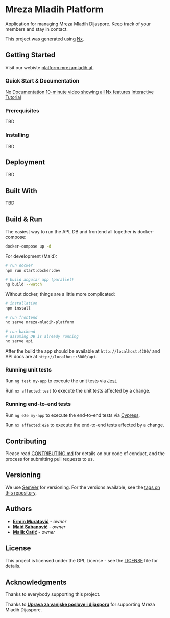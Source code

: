 # Mreza Mladih Platform

Application for managing Mreza Mladih Dijaspore. Keep track of your members and stay in contact.

This project was generated using [Nx](https://nx.dev).

## Getting Started

Visit our webiste [platform.mrezamladih.at](https://platform.mrezamladih.at/).

### Quick Start & Documentation

[Nx Documentation](https://nx.dev/angular)
[10-minute video showing all Nx features](https://nx.dev/angular/getting-started/what-is-nx)
[Interactive Tutorial](https://nx.dev/angular/tutorial/01-create-application)

### Prerequisites
TBD
### Installing
TBD
## Deployment
TBD
## Built With
TBD

## Build & Run
The easiest way to run the API, DB and frontend all together is docker-compose:
```bash
docker-compose up -d
```

For development (Maid):
```bash
# run docker
npm run start:docker:dev

# build angular app (parallel)
ng build --watch
```

Without docker, things are a little more complicated:

```bash
# installation
npm install

# run frontend
nx serve mreza-mladih-platform

# run backend
# assuming DB is already running
nx serve api
```

After the build the app should be available at `http://localhost:4200/` and API docs are at `http://localhost:3000/api`.

### Running unit tests

Run `ng test my-app` to execute the unit tests via [Jest](https://jestjs.io).

Run `nx affected:test` to execute the unit tests affected by a change.

### Running end-to-end tests

Run `ng e2e my-app` to execute the end-to-end tests via [Cypress](https://www.cypress.io).

Run `nx affected:e2e` to execute the end-to-end tests affected by a change.

## Contributing

Please read [CONTRIBUTING.md](CONTRIBUTING.md) for details on our code of conduct, and the process for submitting pull requests to us.

## Versioning

We use [SemVer](http://semver.org/) for versioning. For the versions available, see the [tags on this repository](https://github.com/ermin-muratovic/mreza-mladih-platform/tags). 

## Authors

* [**Ermin Muratović**](https://github.com/ermin-muratovic) - *owner*
* [**Maid Sabanović**](https://github.com/Maido47) - *owner*
* [**Malik Ćatić**]() - *owner*

## License

This project is licensed under the GPL License - see the [LICENSE](LICENSE) file for details.

## Acknowledgments

Thanks to everybody supporting this project.

Thanks to [**Uprava za vanjske poslove i dijasporu**](https://www.islamskazajednica.ba/adresar/uprave-rijaseta/uprava-za-vanjske-poslove-i-dijasporu) for supporting Mreza Mladih Dijaspore.
